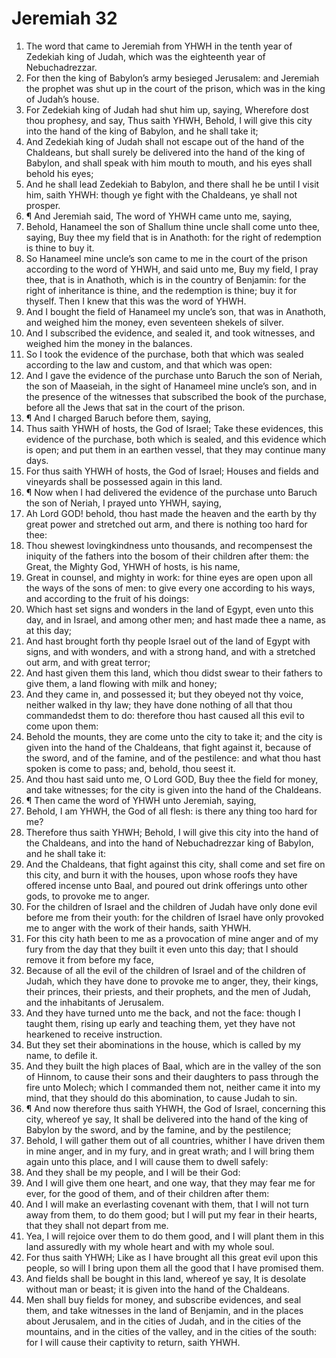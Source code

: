 ﻿# Jeremiah 32
1. The word that came to Jeremiah from YHWH in the tenth year of Zedekiah king of Judah, which was the eighteenth year of Nebuchadrezzar. 
2. For then the king of Babylon’s army besieged Jerusalem: and Jeremiah the prophet was shut up in the court of the prison, which was in the king of Judah’s house. 
3. For Zedekiah king of Judah had shut him up, saying, Wherefore dost thou prophesy, and say, Thus saith YHWH, Behold, I will give this city into the hand of the king of Babylon, and he shall take it; 
4. And Zedekiah king of Judah shall not escape out of the hand of the Chaldeans, but shall surely be delivered into the hand of the king of Babylon, and shall speak with him mouth to mouth, and his eyes shall behold his eyes; 
5. And he shall lead Zedekiah to Babylon, and there shall he be until I visit him, saith YHWH: though ye fight with the Chaldeans, ye shall not prosper. 
6. ¶ And Jeremiah said, The word of YHWH came unto me, saying, 
7. Behold, Hanameel the son of Shallum thine uncle shall come unto thee, saying, Buy thee my field that is in Anathoth: for the right of redemption is thine to buy it. 
8. So Hanameel mine uncle’s son came to me in the court of the prison according to the word of YHWH, and said unto me, Buy my field, I pray thee, that is in Anathoth, which is in the country of Benjamin: for the right of inheritance is thine, and the redemption is thine; buy it for thyself. Then I knew that this was the word of YHWH. 
9. And I bought the field of Hanameel my uncle’s son, that was in Anathoth, and weighed him the money, even seventeen shekels of silver. 
10. And I subscribed the evidence, and sealed it, and took witnesses, and weighed him the money in the balances. 
11. So I took the evidence of the purchase, both that which was sealed according to the law and custom, and that which was open: 
12. And I gave the evidence of the purchase unto Baruch the son of Neriah, the son of Maaseiah, in the sight of Hanameel mine uncle’s son, and in the presence of the witnesses that subscribed the book of the purchase, before all the Jews that sat in the court of the prison. 
13. ¶ And I charged Baruch before them, saying, 
14. Thus saith YHWH of hosts, the God of Israel; Take these evidences, this evidence of the purchase, both which is sealed, and this evidence which is open; and put them in an earthen vessel, that they may continue many days. 
15. For thus saith YHWH of hosts, the God of Israel; Houses and fields and vineyards shall be possessed again in this land. 
16. ¶ Now when I had delivered the evidence of the purchase unto Baruch the son of Neriah, I prayed unto YHWH, saying, 
17. Ah Lord GOD! behold, thou hast made the heaven and the earth by thy great power and stretched out arm, and there is nothing too hard for thee: 
18. Thou shewest lovingkindness unto thousands, and recompensest the iniquity of the fathers into the bosom of their children after them: the Great, the Mighty God, YHWH of hosts, is his name, 
19. Great in counsel, and mighty in work: for thine eyes are open upon all the ways of the sons of men: to give every one according to his ways, and according to the fruit of his doings: 
20. Which hast set signs and wonders in the land of Egypt, even unto this day, and in Israel, and among other men; and hast made thee a name, as at this day; 
21. And hast brought forth thy people Israel out of the land of Egypt with signs, and with wonders, and with a strong hand, and with a stretched out arm, and with great terror; 
22. And hast given them this land, which thou didst swear to their fathers to give them, a land flowing with milk and honey; 
23. And they came in, and possessed it; but they obeyed not thy voice, neither walked in thy law; they have done nothing of all that thou commandedst them to do: therefore thou hast caused all this evil to come upon them: 
24. Behold the mounts, they are come unto the city to take it; and the city is given into the hand of the Chaldeans, that fight against it, because of the sword, and of the famine, and of the pestilence: and what thou hast spoken is come to pass; and, behold, thou seest it. 
25. And thou hast said unto me, O Lord GOD, Buy thee the field for money, and take witnesses; for the city is given into the hand of the Chaldeans. 
26. ¶ Then came the word of YHWH unto Jeremiah, saying, 
27. Behold, I am YHWH, the God of all flesh: is there any thing too hard for me? 
28. Therefore thus saith YHWH; Behold, I will give this city into the hand of the Chaldeans, and into the hand of Nebuchadrezzar king of Babylon, and he shall take it: 
29. And the Chaldeans, that fight against this city, shall come and set fire on this city, and burn it with the houses, upon whose roofs they have offered incense unto Baal, and poured out drink offerings unto other gods, to provoke me to anger. 
30. For the children of Israel and the children of Judah have only done evil before me from their youth: for the children of Israel have only provoked me to anger with the work of their hands, saith YHWH. 
31. For this city hath been to me as a provocation of mine anger and of my fury from the day that they built it even unto this day; that I should remove it from before my face, 
32. Because of all the evil of the children of Israel and of the children of Judah, which they have done to provoke me to anger, they, their kings, their princes, their priests, and their prophets, and the men of Judah, and the inhabitants of Jerusalem. 
33. And they have turned unto me the back, and not the face: though I taught them, rising up early and teaching them, yet they have not hearkened to receive instruction. 
34. But they set their abominations in the house, which is called by my name, to defile it. 
35. And they built the high places of Baal, which are in the valley of the son of Hinnom, to cause their sons and their daughters to pass through the fire unto Molech; which I commanded them not, neither came it into my mind, that they should do this abomination, to cause Judah to sin. 
36. ¶ And now therefore thus saith YHWH, the God of Israel, concerning this city, whereof ye say, It shall be delivered into the hand of the king of Babylon by the sword, and by the famine, and by the pestilence; 
37. Behold, I will gather them out of all countries, whither I have driven them in mine anger, and in my fury, and in great wrath; and I will bring them again unto this place, and I will cause them to dwell safely: 
38. And they shall be my people, and I will be their God: 
39. And I will give them one heart, and one way, that they may fear me for ever, for the good of them, and of their children after them: 
40. And I will make an everlasting covenant with them, that I will not turn away from them, to do them good; but I will put my fear in their hearts, that they shall not depart from me. 
41. Yea, I will rejoice over them to do them good, and I will plant them in this land assuredly with my whole heart and with my whole soul. 
42. For thus saith YHWH; Like as I have brought all this great evil upon this people, so will I bring upon them all the good that I have promised them. 
43. And fields shall be bought in this land, whereof ye say, It is desolate without man or beast; it is given into the hand of the Chaldeans. 
44. Men shall buy fields for money, and subscribe evidences, and seal them, and take witnesses in the land of Benjamin, and in the places about Jerusalem, and in the cities of Judah, and in the cities of the mountains, and in the cities of the valley, and in the cities of the south: for I will cause their captivity to return, saith YHWH. 
